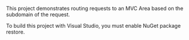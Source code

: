 This project demonstrates routing requests to an MVC Area based on the subdomain of the request.

To build this project with Visual Studio, you must enable NuGet package restore. 